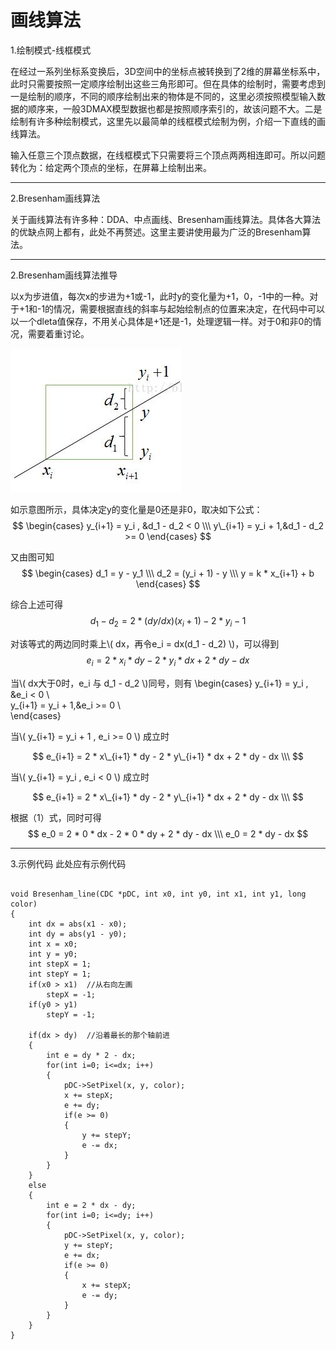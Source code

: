 <script type="text/javascript" src="https://cdnjs.cloudflare.com/ajax/libs/mathjax/2.7.0/MathJax.js?config=TeX-AMS-MML_HTMLorMML"></script>

#  画线算法

1.绘制模式-线框模式

在经过一系列坐标系变换后，3D空间中的坐标点被转换到了2维的屏幕坐标系中，此时只需要按照一定顺序绘制出这些三角形即可。但在具体的绘制时，需要考虑到一是绘制的顺序，不同的顺序绘制出来的物体是不同的，这里必须按照模型输入数据的顺序来，一般3DMAX模型数据也都是按照顺序索引的，故该问题不大。二是绘制有许多种绘制模式，这里先以最简单的线框模式绘制为例，介绍一下直线的画线算法。

输入任意三个顶点数据，在线框模式下只需要将三个顶点两两相连即可。所以问题转化为：给定两个顶点的坐标，在屏幕上绘制出来。

------------------------------------------------

2.Bresenham画线算法

关于画线算法有许多种：DDA、中点画线、Bresenham画线算法。具体各大算法的优缺点网上都有，此处不再赘述。这里主要讲使用最为广泛的Bresenham算法。

------------------------------------------------

2.Bresenham画线算法推导

以x为步进值，每次x的步进为+1或-1，此时y的变化量为+1，0，-1中的一种。对于+1和-1的情况，需要根据直线的斜率与起始绘制点的位置来决定，在代码中可以以一个dleta值保存，不用关心具体是+1还是-1，处理逻辑一样。对于0和非0的情况，需要着重讨论。

![image](https://github.com/qinyuxiong/qinyuxiong.github.io/raw/master/src/画线算法/Bresenham.jpg)

如示意图所示，具体决定y的变化量是0还是非0，取决如下公式：
$$
\begin{cases}
y_{i+1} = y_i  ,  &d_1 - d_2 < 0 \\\
y\_{i+1} = y_i + 1,&d_1 - d_2 >= 0 
\end{cases}
$$

又由图可知
$$
\begin{cases}
d_1 = y - y_1 \\\
d_2 = (y_i + 1) - y \\\
y = k * x_{i+1} + b
\end{cases}
$$

综合上述可得
$$ d_1 - d_2 = 2*(dy/dx)(x_i + 1) - 2 * y_i - 1 $$

对该等式的两边同时乘上\\( dx，再令e_i = dx(d_1 - d_2) \\)，可以得到
$$ e_i = 2 * x_i * dy - 2 * y_i * dx + 2 * dy - dx  \tag{1} $$

当\\( dx大于0时，e_i 与 d_1 - d_2 \\)同号，则有
\begin{cases}
y_{i+1} = y_i  ,  &e_i < 0 \\\
y\_{i+1} = y_i + 1,&e_i >= 0 \\\
\end{cases}

当\\( y_{i+1} = y_i + 1 , e_i >= 0 \\) 成立时

$$
e_{i+1} = 2 * x\_{i+1} * dy - 2 * y\_{i+1} * dx + 2 * dy - dx \\\
$$

当\\( y_{i+1} = y_i , e_i < 0 \\) 成立时

$$
e_{i+1} = 2 * x\_{i+1} * dy - 2 * y\_{i+1} * dx + 2 * dy - dx \\\
$$

根据（1）式，同时可得
$$
e_0 = 2 * 0 * dx - 2 * 0 * dy + 2 * dy - dx \\\
e_0 = 2 * dy - dx
$$

------------------------------------------------

3.示例代码
此处应有示例代码
<pre><code>
void Bresenham_line(CDC *pDC, int x0, int y0, int x1, int y1, long color)  
{  
    int dx = abs(x1 - x0);  
    int dy = abs(y1 - y0);  
    int x = x0;  
    int y = y0;  
    int stepX = 1;  
    int stepY = 1;  
    if(x0 > x1)  //从右向左画  
        stepX = -1;  
    if(y0 > y1)  
        stepY = -1;  
      
    if(dx > dy)  //沿着最长的那个轴前进  
    {  
        int e = dy * 2 - dx;  
        for(int i=0; i<=dx; i++)  
        {  
            pDC->SetPixel(x, y, color);  
            x += stepX;  
            e += dy;  
            if(e >= 0)  
            {  
                y += stepY;  
                e -= dx;  
            }  
        }  
    }  
    else  
    {  
        int e = 2 * dx - dy;  
        for(int i=0; i<=dy; i++)  
        {  
            pDC->SetPixel(x, y, color);  
            y += stepY;  
            e += dx;  
            if(e >= 0)  
            {  
                x += stepX;  
                e -= dy;  
            }  
        }  
    }  
} 
</code></pre>